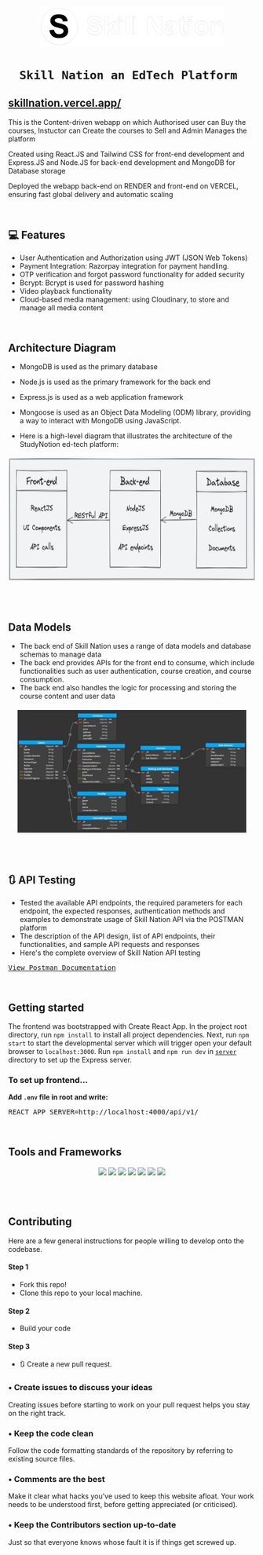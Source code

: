 
<h6 align="center"><a href="https://skillnation.vercel.app/"><img src="src/assets/Logo/Logo-Full-Light.PNG" height="80"/></a></p></h6>
<h1 align="center"><code>&nbsp;Skill Nation an EdTech Platform &nbsp;</code></h1>
<h2><a href="https://skillnation.vercel.app/">skillnation.vercel.app/</a> </h2>

This is the Content-driven webapp on which Authorised user can Buy the courses, Instuctor can Create the courses to Sell and Admin Manages the platform

Created using React.JS and Tailwind CSS for front-end development and Express.JS and Node.JS for back-end development and MongoDB for Database storage

Deployed the webapp back-end on RENDER and front-end on VERCEL, ensuring fast global delivery and automatic scaling

<br>

## 💻 Features

- User Authentication and Authorization using JWT (JSON Web Tokens) 
- Payment Integration: Razorpay integration for payment handling.
- OTP verification and forgot password functionality for added security
- Bcrypt: Bcrypt is used for password hashing
- Video playback functionality
- Cloud-based media management: using Cloudinary, to store and manage all media content


<br>

##  Architecture Diagram

- MongoDB is used as the primary database
- Node.js is used as the primary framework for the back end
- Express.js is used as a web application framework
- Mongoose is used as an Object Data Modeling (ODM) library, providing a way to interact with MongoDB using JavaScript.

- Here is a high-level diagram that illustrates the architecture of the StudyNotion ed-tech
platform:

<h6 align="center"><img src="/src/assets/Images/Architecture.png" height="250" /></p></h6>

<br>

##  Data Models

- The back end of Skill Nation uses a range of data models and database schemas to manage data
- The back end provides APIs for the front end to consume, which include functionalities such as user authentication, course creation, and course consumption.
- The back end also handles the logic for processing and storing the course content and user data

<h6 align="center"><img src="/src/assets/Images/Data Models.png" height="250" /></p></h6>

<br>

## 🔃 API Testing

- Tested the available API endpoints, the required parameters for each endpoint, the expected responses, authentication methods and examples to demonstrate usage of Skill Nation API via the POSTMAN platform 
- The description of the API design, list of API endpoints, their functionalities, and sample API requests and responses
- Here's the complete overview of Skill Nation API testing
<pre>
<a href="https://documenter.getpostman.com/view/17664276/2s9Y5YS2ky">View Postman Documentation</a>
</pre>

<br>

##  Getting started

The frontend was bootstrapped with Create React App. In the project root directory, run `npm install` to install all project dependencies. Next, run `npm start` to start the developmental server which will trigger open your default browser to `localhost:3000`. Run `npm install` and `npm run dev` in [`server`](./server) directory to set up the Express server.

### To set up frontend...

**Add `.env` file in root and write:**
<pre>
REACT_APP_SERVER=http://localhost:4000/api/v1/
</pre>

<br>

##  Tools and Frameworks

<h6 align="center"><img src="https://img.shields.io/badge/HTML5-E34F26?style=for-the-badge&logo=html5&logoColor=white"> <img src="https://img.shields.io/badge/CSS3-CC6699?style=for-the-badge&logo=CSS3&logoColor=white"> <img src="https://img.shields.io/badge/JavaScript-F7DF1E?style=for-the-badge&logo=javascript&logoColor=black"> <img src="https://img.shields.io/badge/Node.js-43853D?style=for-the-badge&logo=node.js&logoColor=white"> <img src="https://img.shields.io/badge/MongoDB-4EA94B?style=for-the-badge&logo=mongodb&logoColor=white"> <img src="https://img.shields.io/badge/React-20232A?style=for-the-badge&logo=react&logoColor=61DAFB"> <img src="https://img.shields.io/badge/VSCode-blue?style=for-the-badge&logo=visualstudiocode&logoColor=white"></h6>

<br>

## Contributing

Here are a few general instructions for people willing to develop onto the codebase.
#### Step 1

-  Fork this repo!
-  Clone this repo to your local machine.

#### Step 2

- Build your code 

#### Step 3

- 🔃 Create a new pull request.


### • Create issues to discuss your ideas 

Creating issues before starting to work on your pull request helps you stay on the right track. 

### • Keep the code clean

Follow the code formatting standards of the repository by referring to existing source files.

### • Comments are the best

Make it clear what hacks you've used to keep this website afloat. Your work needs to be understood first, before getting appreciated (or criticised).

### • Keep the Contributors section up-to-date

Just so that everyone knows whose fault it is if things get screwed up.

<br>


